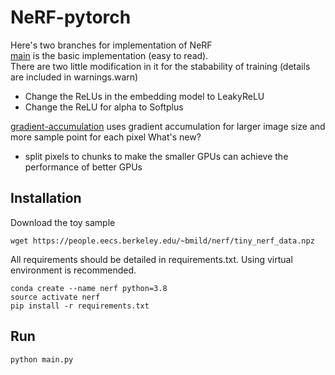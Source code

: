 # NeRF-pytorch

Here's two branches for implementation of NeRF<br>
[main](https://github.com/072jiajia/NeRF-pytorch) is the basic implementation (easy to read).<br>
There are two little modification in it for the stabability of training (details are included in warnings.warn)
 - Change the ReLUs in the embedding model to LeakyReLU
 - Change the ReLU for alpha to Softplus

[gradient-accumulation](https://github.com/072jiajia/NeRF-pytorch/tree/gradient-accumulation) uses gradient accumulation for larger image size and more sample point for each pixel
What's new?
 - split pixels to chunks to make the smaller GPUs can achieve the performance of better GPUs

## Installation
Download the toy sample
```
wget https://people.eecs.berkeley.edu/~bmild/nerf/tiny_nerf_data.npz
```
All requirements should be detailed in requirements.txt. Using virtual environment is recommended.
```
conda create --name nerf python=3.8
source activate nerf
pip install -r requirements.txt
```

## Run
```
python main.py
```

